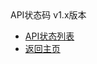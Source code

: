 <div class="sidebar_title icon-product__UCloudStack/v1.x">API状态码 v1.x版本</div>

* [API状态列表](UCloudStack/apiretcode/README.md)
* [返回主页](UCloudStack/README.md)

